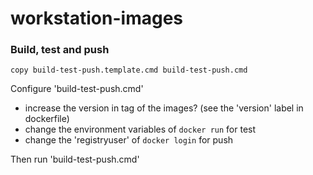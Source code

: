 # workstation-images
### Build, test and push
```
copy build-test-push.template.cmd build-test-push.cmd
```
Configure 'build-test-push.cmd'
 - increase the version in tag of the images? (see the 'version' label in dockerfile)
 - change the environment variables of `docker run` for test
 - change the 'registryuser' of `docker login` for push
 
Then run 'build-test-push.cmd'
